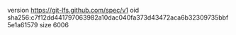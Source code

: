 version https://git-lfs.github.com/spec/v1
oid sha256:c7f12dd441797063982a10dac040fa373d43472aca6b32309735bbf5e1a61579
size 6006
